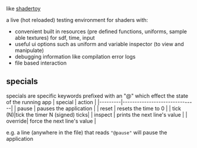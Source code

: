 like [shadertoy](https://shadertoy.com)

a live (hot reloaded) testing environment for shaders with:
- convenient built in resources (pre defined functions, uniforms, sample able textures) for sdf, time, input
- useful ui options such as uniform and variable inspector (to view and manipulate)
- debugging information like compilation error logs
- file based interaction

<!-- ## defaults -->

## specials
specials are specific keywords prefixed with an "@" which effect the state of the running app
| special | action                        |
|---------|-------------------------------|
| pause   | pauses the application        |
| reset   | resets the time to 0          |
| tick (N)|tick the timer N (signed) ticks|
| inspect | prints the next line's value  |
| override| force the next line's value   |

e.g. a line (anywhere in the file) that reads `"@pause"` will pause the application
